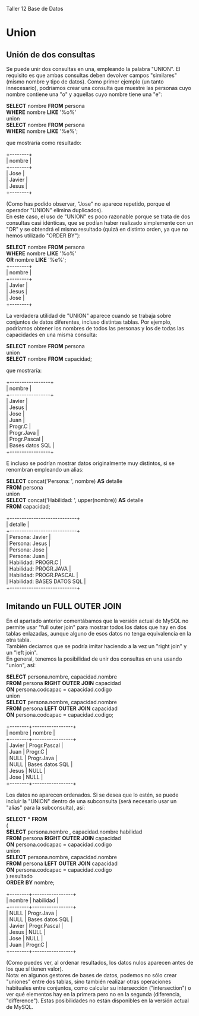 Taller 12											Base de Datos

# **Union**

## **Unión de dos consultas**

Se puede unir dos consultas en una, empleando la palabra "UNION". El requisito es que ambas consultas deben devolver campos "similares" (mismo nombre y tipo de datos). Como primer ejemplo (un tanto innecesario), podríamos crear una consulta que muestre las personas cuyo nombre contiene una "o" y aquellas cuyo nombre tiene una "e":

**SELECT** nombre **FROM** persona  
**WHERE** nombre **LIKE** '%o%'  
union  
**SELECT** nombre **FROM** persona  
**WHERE** nombre **LIKE** '%e%';

que mostraría como resultado:

\+--------+  
| nombre |  
\+--------+  
| Jose   |  
| Javier |  
| Jesus  |  
\+--------+

(Como has podido observar, "Jose" no aparece repetido, porque el operador "UNION" elimina duplicados).  
En este caso, el uso de "UNION" es poco razonable porque se trata de dos consultas casi idénticas, que se podían haber realizado simplemente con un "OR" y se obtendrá el mismo resultado (quizá en distinto orden, ya que no hemos utilizado "ORDER BY"):

**SELECT** nombre **FROM** persona  
**WHERE** nombre **LIKE** '%o%'   
**OR** nombre **LIKE** '%e%';  
\+--------+  
| nombre |  
\+--------+  
| Javier |  
| Jesus  |  
| Jose   |  
\+--------+

La verdadera utilidad de "UNION" aparece cuando se trabaja sobre conjuntos de datos diferentes, incluso distintas tablas. Por ejemplo, podríamos obtener los nombres de todos las personas y los de todas las capacidades en una misma consulta:

**SELECT** nombre **FROM** persona  
union  
**SELECT** nombre **FROM** capacidad;

que mostraría:

\+-----------------+  
| nombre          |  
\+-----------------+  
| Javier          |  
| Jesus           |  
| Jose            |  
| Juan            |  
| Progr.C         |  
| Progr.Java      |  
| Progr.Pascal    |  
| Bases datos SQL |  
\+-----------------+

E incluso se podrían mostrar datos originalmente muy distintos, si se renombran empleando un alias:

**SELECT** concat('Persona: ', nombre) **AS** detalle  
**FROM** persona  
union  
**SELECT** concat('Habilidad: ', upper(nombre)) **AS** detalle  
**FROM** capacidad;

\+----------------------------+  
| detalle                    |  
\+----------------------------+  
| Persona: Javier            |  
| Persona: Jesus             |  
| Persona: Jose              |  
| Persona: Juan              |  
| Habilidad: PROGR.C         |  
| Habilidad: PROGR.JAVA      |  
| Habilidad: PROGR.PASCAL    |  
| Habilidad: BASES DATOS SQL |  
\+----------------------------+

## **Imitando un FULL OUTER JOIN**

En el apartado anterior comentábamos que la versión actual de MySQL no permite usar "full outer join" para mostrar todos los datos que hay en dos tablas enlazadas, aunque alguno de esos datos no tenga equivalencia en la otra tabla.  
También decíamos que se podría imitar haciendo a la vez un "right join" y un "left join".  
En general, tenemos la posibilidad de unir dos consultas en una usando "union", así:

**SELECT** persona.nombre, capacidad.nombre  
**FROM** persona **RIGHT** **OUTER** **JOIN** capacidad  
**ON** persona.codcapac \= capacidad.codigo  
union  
**SELECT** persona.nombre, capacidad.nombre  
**FROM** persona **LEFT** **OUTER** **JOIN** capacidad  
**ON** persona.codcapac \= capacidad.codigo;

\+--------+-----------------+  
| nombre | nombre          |  
\+--------+-----------------+  
| Javier | Progr.Pascal    |  
| Juan   | Progr.C         |  
| NULL   | Progr.Java      |  
| NULL   | Bases datos SQL |  
| Jesus  | NULL            |  
| Jose   | NULL            |  
\+--------+-----------------+

Los datos no aparecen ordenados. Si se desea que lo estén, se puede incluir la "UNION" dentro de una subconsulta (será necesario usar un "alias" para la subconsulta), así:

**SELECT** \* **FROM**  
(  
**SELECT** persona.nombre , capacidad.nombre habilidad  
**FROM** persona **RIGHT** **OUTER** **JOIN** capacidad  
**ON** persona.codcapac \= capacidad.codigo  
union  
**SELECT** persona.nombre, capacidad.nombre  
**FROM** persona **LEFT** **OUTER** **JOIN** capacidad  
**ON** persona.codcapac \= capacidad.codigo  
) resultado  
**ORDER** **BY** nombre;

\+--------+-----------------+  
| nombre | habilidad       |  
\+--------+-----------------+  
| NULL   | Progr.Java      |  
| NULL   | Bases datos SQL |  
| Javier | Progr.Pascal    |  
| Jesus  | NULL            |  
| Jose   | NULL            |  
| Juan   | Progr.C         |  
\+--------+-----------------+

(Como puedes ver, al ordenar resultados, los datos nulos aparecen antes de los que sí tienen valor).  
Nota: en algunos gestores de bases de datos, podemos no sólo crear "uniones" entre dos tablas, sino también realizar otras operaciones habituales entre conjuntos, como calcular su intersección ("intersection") o ver qué elementos hay en la primera pero no en la segunda (diferencia, "difference"). Estas posibilidades no están disponibles en la versión actual de MySQL.  
   

